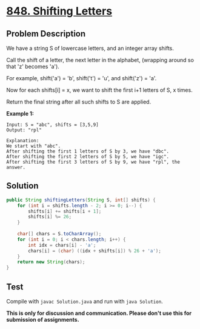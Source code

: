 # [848. Shifting Letters][title]

## Problem Description

We have a string S of lowercase letters, and an integer array shifts.

Call the shift of a letter, the next letter in the alphabet, (wrapping around so that 'z' becomes 'a'). 

For example, shift('a') = 'b', shift('t') = 'u', and shift('z') = 'a'.

Now for each shifts[i] = x, we want to shift the first i+1 letters of S, x times.

Return the final string after all such shifts to S are applied.

**Example 1:**

```
Input: S = "abc", shifts = [3,5,9]
Output: "rpl"

Explanation: 
We start with "abc".
After shifting the first 1 letters of S by 3, we have "dbc".
After shifting the first 2 letters of S by 5, we have "igc".
After shifting the first 3 letters of S by 9, we have "rpl", the answer.
```

## Solution

```java
public String shiftingLetters(String S, int[] shifts) {
    for (int i = shifts.length - 2; i >= 0; i--) {
        shifts[i] += shifts[i + 1];
        shifts[i] %= 26;
    }
    
    char[] chars = S.toCharArray();
    for (int i = 0; i < chars.length; i++) {
        int idx = chars[i] - 'a';
        chars[i] = (char) ((idx + shifts[i]) % 26 + 'a');
    }
    return new String(chars);
}
```

## Test

Compile with `javac Solution.java` and run with `java Solution`.

**This is only for discussion and communication. Please don't use this for submission of assignments.**

[title]: https://leetcode.com/problems/shifting-letters/